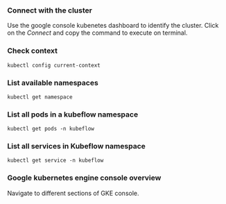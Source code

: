 
### Connect with the cluster
Use the google console kubenetes dashboard to identify the cluster. Click on the *Connect* and copy the command to execute on terminal. 

### Check context

```
kubectl config current-context 
```

### List available namespaces

```
kubectl get namespace
```

### List all pods in a kubeflow namespace

```
kubectl get pods -n kubeflow
```

### List all services in Kubeflow namespace

```
kubectl get service -n kubeflow
```

### Google kubernetes engine console overview

Navigate to different sections of GKE console.